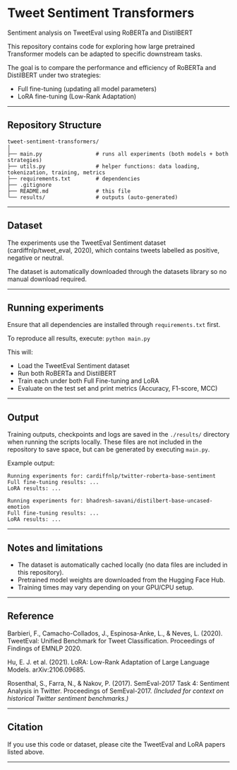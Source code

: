 # Tweet Sentiment Transformers
Sentiment analysis on TweetEval using RoBERTa and DistilBERT

This repository contains code for exploring how large pretrained Transformer models can be adapted to specific downstream tasks. 

The goal is to compare the performance and efficiency of RoBERTa and DistilBERT under two strategies:
- Full fine-tuning (updating all model parameters)
- LoRA fine-tuning (Low-Rank Adaptation)
---

## Repository Structure
```
tweet-sentiment-transformers/
│
├── main.py                 # runs all experiments (both models + both strategies)
├── utils.py                # helper functions: data loading, tokenization, training, metrics
├── requirements.txt        # dependencies
├── .gitignore
├── README.md               # this file
└── results/                # outputs (auto-generated)
```
---

## Dataset
The experiments use the TweetEval Sentiment dataset (cardiffnlp/tweet_eval, 2020), which contains tweets labelled as positive, negative or neutral.

The dataset is automatically downloaded through the datasets library so no manual download required.

---

## Running experiments

Ensure that all dependencies are installed through `requirements.txt` first.

To reproduce all results, execute: `python main.py`

This will:
- Load the TweetEval Sentiment dataset
- Run both RoBERTa and DistilBERT
- Train each under both Full Fine-tuning and LoRA
- Evaluate on the test set and print metrics (Accuracy, F1-score, MCC)

---
## Output

Training outputs, checkpoints and logs are saved in the `./results/` directory when running the scripts locally. 
These files are not included in the repository to save space, but can be generated by executing `main.py`.

Example output:
```
Running experiments for: cardiffnlp/twitter-roberta-base-sentiment
Full fine-tuning results: ...
LoRA results: ...

Running experiments for: bhadresh-savani/distilbert-base-uncased-emotion
Full fine-tuning results: ...
LoRA results: ...
```

---
## Notes and limitations

- The dataset is automatically cached locally (no data files are included in this repository).
- Pretrained model weights are downloaded from the Hugging Face Hub.
- Training times may vary depending on your GPU/CPU setup.

---
## Reference

Barbieri, F., Camacho-Collados, J., Espinosa-Anke, L., & Neves, L. (2020). TweetEval: Unified Benchmark for Tweet Classification. Proceedings of Findings of EMNLP 2020.

Hu, E. J. et al. (2021). LoRA: Low-Rank Adaptation of Large Language Models. arXiv:2106.09685.

Rosenthal, S., Farra, N., & Nakov, P. (2017). SemEval-2017 Task 4: Sentiment Analysis in Twitter. Proceedings of SemEval-2017.  *(Included for context on historical Twitter sentiment benchmarks.)*
 

---
## Citation
If you use this code or dataset, please cite the TweetEval and LoRA papers listed above.

---
